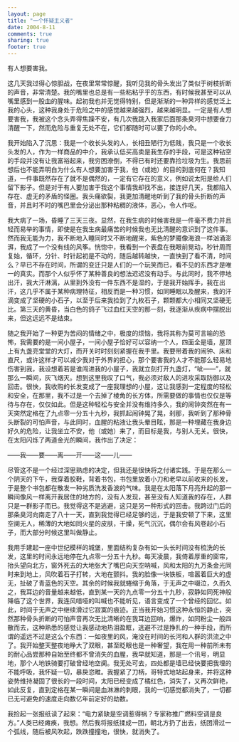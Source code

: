 ```yaml
---
layout: page
title: "一个怀疑主义者"
date: 2004-8-11
comments: true
sharing: true
footer: true
---
```

有人想要害我。

这几天我过得心惊胆战，在夜里常常惊醒，我听见我的骨头发出了类似于树枝折断的声音，非常清楚。我的嘴里也总是有一些粘粘乎乎的东西，有时候我甚至可以从嘴里感到一股血的腥味。起初我也并无觉得特别，但是渐渐的一种异样的感觉泛上我的心头，这种我身处于危险之中的感觉越来越强烈，越来越明显。一定是有人想要害我，我被这个念头弄得焦躁不安，有几次我跳入我家后面那条臭河中想要奋力清醒一下，然而危险与重复无处不在，它们都随时可以要了你的小命。

我开始陷入了沉思：我是一个收长头发的人，长相丑陋行为低贱，我只是一个收长头发的人，作为一样商品的中介，我承认低买高卖是我生存的手段，可是这种钻空的手段并没有让我富裕起来，我穷困潦倒，不得已有时还要靠捡垃圾为生。我思前想后也不能弄明白为什么有人想要加害于我，他（或她）的目的到底何在？我知道，一件事既然存在了就不是偶然的，一定有它存在的意义，例如说太阳是给人们留下影子。但是对于有人要加害于我这个事情我却找不出，接连好几天，我都陷入存在、虚无的矛盾的怪圈。我头痛欲裂，我更加清醒地听到了我的骨头折断的声音，并且时不时的嘴巴里会分泌出那种粘稠的液体，恶心，令人作呕。

我大病了一场，昏睡了三天三夜。显然，在我生病的时候害我是一件毫不费力并且轻而易举的事情，即使是在我生病最痛苦的时候我也无比清醒的意识到了这件事。然而我无能为力，我不断地入睡同时又不断地醒来，紫色的梦魇像海浪一样汹涌澎湃，我成了一个没有线的风筝。恍惚中，我看到一个表盘在我眼前晃动，秒针周而复始，循环，分针、时针起初是不动的，随后越转越快，一直快到了看不清，时间么？早已不存在时间，所谓的变迁只是人们的一个玩笑而已，看不见的东西才是唯一的真实。而那个人似乎怀了某种善良的想法迟迟没有动手。与此同时，我不停地出汗，我大汗淋漓，从里到外没有一件东西不是湿的，于是我开始挥手，我在出汗，这几乎不属于某种病理特征，相反而是一种习惯，如同睡眠以及醒来，我的汗滴变成了坚硬的小石子，以至于后来我捡到了九枚石子，颗颗都大小相同又坚硬无比。第三天的黄昏，当白色的鸽子飞过血红天空的那一刻，我逐渐从疾病中摆脱出来，但这远远不是结束。

随之我开始了一种更为苦闷的情绪之中，极度的烦恼，我将其称为莫可言喻的恐怖，我需要的是一间小屋子，一间小屋子恰好可以容纳一个人，四面全是墙，屋顶上有九盏亮堂堂的大灯，而开关时时刻刻紧握在我手里。我要带着我的闹钟、床和直尺，或许这样才可以减少我对于外界的担心，那个要害我的人才不能那么轻易地伤害到我，我设想着若是谁闯进我的小屋子，我就立刻打开九盏灯，“呲——”，就那么一瞬间，灰飞烟灭。想到这里我叹了口气，我必须对敌人的进攻采取防御以及回击。很快，我收购的长发变成了一座我理想的小屋，这让我感到一定程度的轻松和安全，在那里，我不过是一个去掉了棱角的长方体，所需要做的事情也仅仅是等待与存在，仅仅如此。但是这种轻松与安全并没有维持多久，我的闹钟突然在有一天突然定格在了九点零一分五十九秒，我抓起闹钟晃了晃，刹那，我听到了那种骨头断裂的可怕声音，与此同时，血腥的粘液让我头晕目眩，那是一种埋藏在我身边好久的危险，让我坐立不安，他（或她）来了，而目标是我，与别人无关。很快，在太阳闪烁了两道金光的瞬间，我作出了决定：

——我——要——离——开——这——儿——

尽管这不是一个经过深思熟虑的决定，但我还是很快将之付诸实践。于是在那么一个阴天的下午，我穿着胶鞋，背着书包，书包里放着小刀和老早以前收来的长发，于是整个书包都在散发一种劣质洗发香波的气味。我是在太阳落下月亮升起的那一瞬间像风一样离开我居住的地方的，没有人发现，甚至没有人知道我的存在，人群只是一群影子而已。我觉得这不是逃避，这只是另一种形式的回击。我跨过门后的那条臭河向南走了八十一天，直到我觉得已经足够的远，于是我安顿了下来，这里空阒无人，稀薄的大地如同火星的皮肤，干燥，死气沉沉，偶尔会有风卷起小石子，而大部分时候这里叫做静止。

我用手建起一座中世纪模样的城堡，里面结构复杂有如一头长时间没有梳洗的长发，这里的时间永远地停在九点零一分五十九秒。每天凌晨，我倚着厚重的窗帘，抬头望向北方，窗外死去的大地张大了嘴巴向天空呐喊，风和太阳的九万条金光同时来到地上，风吹着石子打转，大地在颤抖。我的脸像一块铁板，喧嚣着巨大的虚无，扯破了青蓝色的天空。其余的时候我就蜷缩于角落，于无声之中啜泣，久而久之，我耳边的音量越来越低，直到某一天的九点零一分五十九秒，寂静如同死神般降临了这个世界，我连风喑哑的叫喊也不能听见，语言变成了一个曾经的回忆。如此，时间于无声之中继续滑过它寂寞的痕迹。正当我开始习惯这种永恒的静止，突然那种骨头折断的可怕声音再次无比清晰的在我耳边回响，爆炸，如同粉尘一般四散而去，这种熟悉的感觉让我感动地热泪盈眶，逃避不过是挣扎的一种手段，而所谓的遥远不过是这么个东西：一如夜里的风，淹没在时间的长河和人群的洪流之中了。我开始整天整夜地睁大了双眼，甚至眨眼也是一种奢望，我在用一种前所未有的耐心品尝那种自始至终都不曾消失的血腥，我早就知道，那是一个讯号，明显地，那个人地铁骑要打破曾经地空阒。我无处可去，四处都是墙已经快要把我埋的不能呼吸，我怀疑一切，暴戾恣睢。我握紧了刀柄，哥特式地站起身来，并将这种姿势维持凝固了很长的一段时间，太阳已经变成了橘红色，消失了，又再次鲜艳，如此反复，直到定格在某一瞬间是血淋淋的刺眼，我的一切感觉都消失了，一切都已无可避免的速度走向数亿年前定好的劫数。

我捡起一张报纸读了起来：“电力紧缺是空调惹得祸？专家称推广燃料空调是良方。”人类已经瘫痪，我想。然后我将报纸揉成一团，朝北方扔了出去，纸团滑过一个弧线，随后被风吹起，跌跌撞撞地，很快，就消失了。